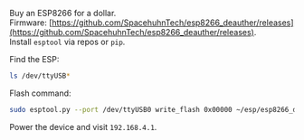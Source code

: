 Buy an ESP8266 for a dollar.  
Firmware: [https://github.com/SpacehuhnTech/esp8266_deauther/releases](https://github.com/SpacehuhnTech/esp8266_deauther/releases).  
Install `esptool` via repos or `pip`.

Find the ESP:
```bash
ls /dev/ttyUSB*
```

Flash command:
```bash
sudo esptool.py --port /dev/ttyUSB0 write_flash 0x00000 ~/esp/esp8266_deauther.bin
```

Power the device and visit `192.168.4.1`.
